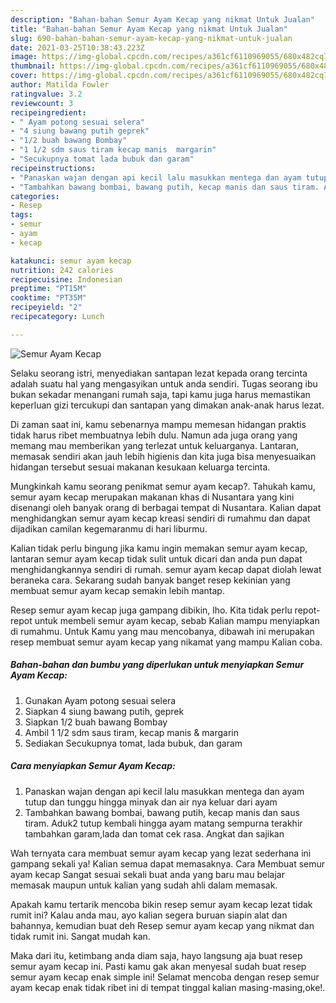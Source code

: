 ```yaml
---
description: "Bahan-bahan Semur Ayam Kecap yang nikmat Untuk Jualan"
title: "Bahan-bahan Semur Ayam Kecap yang nikmat Untuk Jualan"
slug: 690-bahan-bahan-semur-ayam-kecap-yang-nikmat-untuk-jualan
date: 2021-03-25T10:38:43.223Z
image: https://img-global.cpcdn.com/recipes/a361cf6110969055/680x482cq70/semur-ayam-kecap-foto-resep-utama.jpg
thumbnail: https://img-global.cpcdn.com/recipes/a361cf6110969055/680x482cq70/semur-ayam-kecap-foto-resep-utama.jpg
cover: https://img-global.cpcdn.com/recipes/a361cf6110969055/680x482cq70/semur-ayam-kecap-foto-resep-utama.jpg
author: Matilda Fowler
ratingvalue: 3.2
reviewcount: 3
recipeingredient:
- " Ayam potong sesuai selera"
- "4 siung bawang putih geprek"
- "1/2 buah bawang Bombay"
- "1 1/2 sdm saus tiram kecap manis  margarin"
- "Secukupnya tomat lada bubuk dan garam"
recipeinstructions:
- "Panaskan wajan dengan api kecil lalu masukkan mentega dan ayam tutup dan tunggu hingga minyak dan air nya keluar dari ayam"
- "Tambahkan bawang bombai, bawang putih, kecap manis dan saus tiram. Aduk2 tutup kembali hingga ayam matang sempurna terakhir tambahkan garam,lada dan tomat cek rasa. Angkat dan sajikan"
categories:
- Resep
tags:
- semur
- ayam
- kecap

katakunci: semur ayam kecap 
nutrition: 242 calories
recipecuisine: Indonesian
preptime: "PT15M"
cooktime: "PT35M"
recipeyield: "2"
recipecategory: Lunch

---
```



![Semur Ayam Kecap](https://img-global.cpcdn.com/recipes/a361cf6110969055/680x482cq70/semur-ayam-kecap-foto-resep-utama.jpg)

Selaku seorang istri, menyediakan santapan lezat kepada orang tercinta adalah suatu hal yang mengasyikan untuk anda sendiri. Tugas seorang ibu bukan sekadar menangani rumah saja, tapi kamu juga harus memastikan keperluan gizi tercukupi dan santapan yang dimakan anak-anak harus lezat.

Di zaman  saat ini, kamu sebenarnya mampu memesan hidangan praktis tidak harus ribet membuatnya lebih dulu. Namun ada juga orang yang memang mau memberikan yang terlezat untuk keluarganya. Lantaran, memasak sendiri akan jauh lebih higienis dan kita juga bisa menyesuaikan hidangan tersebut sesuai makanan kesukaan keluarga tercinta. 



Mungkinkah kamu seorang penikmat semur ayam kecap?. Tahukah kamu, semur ayam kecap merupakan makanan khas di Nusantara yang kini disenangi oleh banyak orang di berbagai tempat di Nusantara. Kalian dapat menghidangkan semur ayam kecap kreasi sendiri di rumahmu dan dapat dijadikan camilan kegemaranmu di hari liburmu.

Kalian tidak perlu bingung jika kamu ingin memakan semur ayam kecap, lantaran semur ayam kecap tidak sulit untuk dicari dan anda pun dapat menghidangkannya sendiri di rumah. semur ayam kecap dapat diolah lewat beraneka cara. Sekarang sudah banyak banget resep kekinian yang membuat semur ayam kecap semakin lebih mantap.

Resep semur ayam kecap juga gampang dibikin, lho. Kita tidak perlu repot-repot untuk membeli semur ayam kecap, sebab Kalian mampu menyiapkan di rumahmu. Untuk Kamu yang mau mencobanya, dibawah ini merupakan resep membuat semur ayam kecap yang nikamat yang mampu Kalian coba.

<!--inarticleads1-->

##### Bahan-bahan dan bumbu yang diperlukan untuk menyiapkan Semur Ayam Kecap:

1. Gunakan  Ayam potong sesuai selera
1. Siapkan 4 siung bawang putih, geprek
1. Siapkan 1/2 buah bawang Bombay
1. Ambil 1 1/2 sdm saus tiram, kecap manis &amp; margarin
1. Sediakan Secukupnya tomat, lada bubuk, dan garam




<!--inarticleads2-->

##### Cara menyiapkan Semur Ayam Kecap:

1. Panaskan wajan dengan api kecil lalu masukkan mentega dan ayam tutup dan tunggu hingga minyak dan air nya keluar dari ayam
1. Tambahkan bawang bombai, bawang putih, kecap manis dan saus tiram. Aduk2 tutup kembali hingga ayam matang sempurna terakhir tambahkan garam,lada dan tomat cek rasa. Angkat dan sajikan




Wah ternyata cara membuat semur ayam kecap yang lezat sederhana ini gampang sekali ya! Kalian semua dapat memasaknya. Cara Membuat semur ayam kecap Sangat sesuai sekali buat anda yang baru mau belajar memasak maupun untuk kalian yang sudah ahli dalam memasak.

Apakah kamu tertarik mencoba bikin resep semur ayam kecap lezat tidak rumit ini? Kalau anda mau, ayo kalian segera buruan siapin alat dan bahannya, kemudian buat deh Resep semur ayam kecap yang nikmat dan tidak rumit ini. Sangat mudah kan. 

Maka dari itu, ketimbang anda diam saja, hayo langsung aja buat resep semur ayam kecap ini. Pasti kamu gak akan menyesal sudah buat resep semur ayam kecap enak simple ini! Selamat mencoba dengan resep semur ayam kecap enak tidak ribet ini di tempat tinggal kalian masing-masing,oke!.

